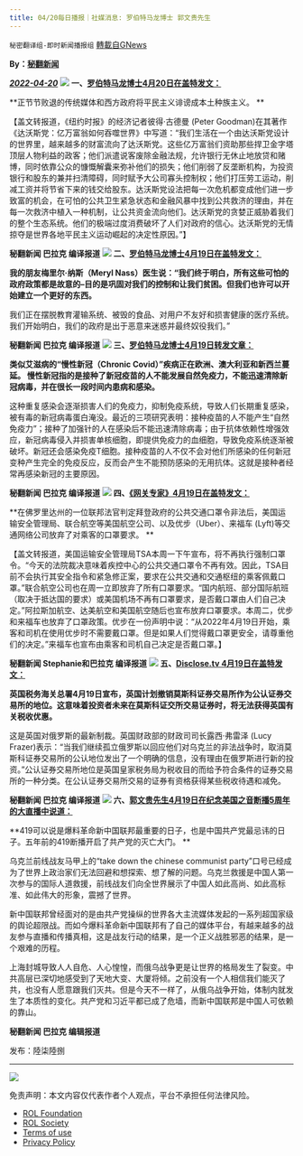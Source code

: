 ```yaml
---
title: 04/20每日播报｜社媒消息: 罗伯特马龙博士 郭文贵先生
---
```

`秘密翻译组-即时新闻播报组` [轉載自GNews](https://gnews.org/zh-hans/2378436/)

**By：[秘翻新闻](https://gettr.com/post/p1662bf5cf0)**

***[2022-04-20](https://gettr.com/post/p1662bf5cf0)***
![](https://assets.gnews.org/wp-content/uploads/2022/04/1-409.jpg)
**一、[罗伯特马龙博士4月20日在盖特发文：](https://gettr.com/post/p162ph45420)**

**正节节败退的传统媒体和西方政府将平民主义诽谤成本土种族主义。 **

【盖文转报道，《纽约时报》的经济记者彼得·古德曼 (Peter Goodman)在其著作《达沃斯党：亿万富翁如何吞噬世界》中写道：“我们生活在一个由达沃斯党设计的世界里，越来越多的财富流向了达沃斯党。这些亿万富翁们资助那些捍卫金字塔顶层人物利益的政客；他们派遣说客废除金融法规，允许银行无休止地放贷和赌博，同时依靠公众的慷慨解囊来弥补他们的损失；他们削弱了反垄断机构，为投资银行和股东的兼并扫清障碍，同时赋予大公司寡头控制权；他们打压劳工运动，削减工资并将节省下来的钱交给股东。达沃斯党设法把每一次危机都变成他们进一步致富的机会，在可怕的公共卫生紧急状态和金融风暴中找到公共救济的理由，并在每一次救济中植入一种机制，让公共资金流向他们。达沃斯党的贪婪正威胁着我们的整个生态系统。他们的极端过度消费破坏了人们对政府的信心。达沃斯党的无情掠夺是世界各地平民主义运动崛起的决定性原因。”】

**秘翻新闻 巴拉克 编译报道**
![](https://assets.gnews.org/wp-content/uploads/2022/04/2-121.png)
**二、[罗伯特马龙博士4月19日在盖特发文：](https://gettr.com/post/p15zt5scb1e)**

**我的朋友梅里尔·纳斯（Meryl Nass）医生说：“我们终于明白，所有这些可怕的政府政策都是故意的–目的是巩固对我们的控制和让我们贫困。但我们也许可以开始建立一个更好的东西。**

我们正在摆脱教育灌输系统、被毁的食品、对用户不友好和损害健康的医疗系统。我们开始明白，我们的政府是出于恶意来迷惑并最终奴役我们。”

**秘翻新闻 巴拉克 编译报道**
![](https://assets.gnews.org/wp-content/uploads/2022/04/3-150.jpg)
**三、[罗伯特马龙博士4月19日转发文章：](https://gettr.com/post/p16159b8877)**

**类似艾滋病的“慢性新冠（Chronic Covid）”疾病正在欧洲、澳大利亚和新西兰蔓延。 慢性新冠指的是接种了新冠疫苗的人不能发展自然免疫力，不能迅速清除新冠病毒，并在很长一段时间内患病和感染。**

这种重复感染会逐渐损害人们的免疫力，抑制免疫系统，导致人们长期重复感染，被有毒的新冠病毒蛋白淹没。最近的三项研究表明：接种疫苗的人不能产生“自然免疫力”；接种了加强针的人在感染后不能迅速清除病毒；由于抗体依赖性增强效应，新冠病毒侵入并损害单核细胞，即提供免疫力的血细胞，导致免疫系统逐渐被破坏。新冠还会感染免疫T细胞。接种疫苗的人不仅不会对他们所感染的任何新冠变种产生完全的免疫反应，反而会产生不能预防感染的无用抗体。这就是接种者经常再感染新冠的主要原因。

**秘翻新闻 巴拉克 编译报道**
![](https://assets.gnews.org/wp-content/uploads/2022/04/4-134.jpg)
**四、[《网关专家》4月19日在盖特发文：](https://gettr.com/post/p15yum8a662)**

**在佛罗里达州的一位联邦法官判定拜登政府的公共交通口罩令非法后，美国运输安全管理局、联合航空等美国航空公司、以及优步（Uber）、来福车 (Lyft)等交通网络公司放弃了对乘客的口罩要求。 **

【盖文转报道，美国运输安全管理局TSA本周一下午宣布，将不再执行强制口罩令。“今天的法院裁决意味着疾控中心的公共交通口罩令不再有效。因此，TSA目前不会执行其安全指令和紧急修正案，要求在公共交通和交通枢纽的乘客佩戴口罩。”联合航空公司也在周一立即放弃了所有口罩要求。“国内航班、部分国际航班（取决于抵达国的要求）或美国机场不再有口罩要求，是否戴口罩由人们自己决定。”阿拉斯加航空、达美航空和美国航空随后也宣布放弃口罩要求。本周二，优步和来福车也放弃了口罩政策。优步在一份声明中说：“从2022年4月19日开始，乘客和司机在使用优步时不需要戴口罩。但是如果人们觉得戴口罩更安全，请尊重他们的决定。”来福车也宣布由乘客和司机自己决定是否戴口罩。】

**秘翻新闻 Stephanie和巴拉克 编译报道**
![](https://assets.gnews.org/wp-content/uploads/2022/04/5-55.png)
**五、[Disclose.tv 4月19日在盖特发文：](https://gettr.com/post/p161f0dd47b)**

**英国税务海关总署4月19日宣布，英国计划撤销莫斯科证券交易所作为公认证券交易所的地位。这意味着投资者未来在莫斯科证交所交易证券时，将无法获得英国有关税收优惠。**

这是英国对俄罗斯的最新制裁。英国财政部的财政司司长露西·弗雷泽 (Lucy Frazer)表示：“当我们继续孤立俄罗斯以回应他们对乌克兰的非法战争时，取消莫斯科证券交易所的公认地位发出了一个明确的信息，没有理由在俄罗斯进行新的投资。”公认证券交易所地位是英国皇家税务局为税收目的而给予符合条件的证券交易所的一种分类。在公认证券交易所交易的证券有资格获得某些税收待遇和减免。

**秘翻新闻 巴拉克 编译报道**
![](https://assets.gnews.org/wp-content/uploads/2022/04/6-79.jpg)
**六、**[**郭文贵先生4月19日在纪念美国之音断播5周年的大直播中说道：**](https://gettr.com/post/p1624gq98e4)

**419可以说是爆料革命新中国联邦最重要的日子，也是中国共产党最忌讳的日子。五年前的419断播开启了共产党的灭亡大门。 **

乌克兰前线战友马甲上的“take down the chinese communist party”口号已经成为了世界上政治家们无法回避和想探索、想了解的问题。乌克兰救援是中国人第一次参与的国际人道救援，前线战友们向全世界展示了中国人如此高尚、如此高标准、如此伟大的形象，震撼了世界。

新中国联邦曾经面对的是由共产党操纵的世界各大主流媒体发起的一系列超国家级的舆论超限战。而如今爆料革命新中国联邦有了自己的媒体平台，有越来越多的战友参与直播和传播真相，这是战友行动的结果，是一个正义战胜邪恶的结果，是一个艰难的历程。

上海封城导致人人自危、人心惶惶，而俄乌战争更是让世界的格局发生了裂变。中共高层已深切地感受到了天地大变、大厦将倾。之前没有一个人相信我们能灭了共，也没有人愿意跟我们灭共。但是今天不一样了，从俄乌战争开始，体制内就发生了本质性的变化。共产党和习近平都已成了危墙，而新中国联邦是中国人可依赖的靠山。

**秘翻新闻 巴拉克 编辑报道**

发布：陸柒陸捌

* * *
![](https://assets.gnews.org/wp-content/uploads/2022/04/POSTER-1.jpg)
 

免责声明：本文内容仅代表作者个人观点，平台不承担任何法律风险。

- [ROL Foundation](https://rolfoundation.org/)
- [ROL Society](https://rolsociety.org/)
- [Terms of use](https://gnews.org/terms-of-use-3/)
- [Privacy Policy](https://gnews.org/privacy-policy/)
